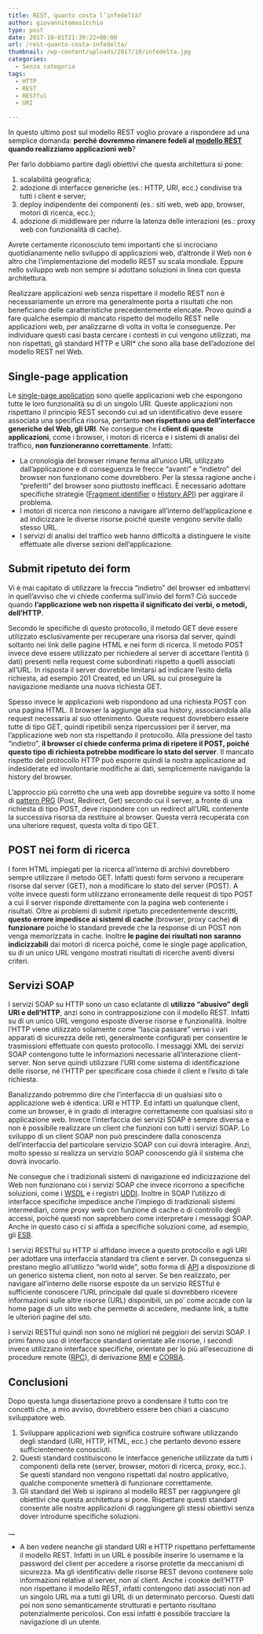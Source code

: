 ```yaml
---
title: REST, quanto costa l’infedeltà?
author: giovannitomasicchio
type: post
date: 2017-10-01T21:39:22+00:00
url: /rest-quanto-costa-infedelta/
thumbnail: /wp-content/uploads/2017/10/infedelta.jpg
categories:
  - Senza categoria
tags:
  - HTTP
  - REST
  - RESTful
  - URI

---
```

In questo ultimo post sul modello REST voglio provare a rispondere ad una semplice domanda: **perché dovremmo rimanere fedeli al [modello REST][1] quando realizziamo applicazioni web**?

Per farlo dobbiamo partire dagli obiettivi che questa architettura si pone:

  1. scalabilità geografica;
  2. adozione di interfacce generiche (es.: HTTP, URI, ecc.) condivise tra tutti i client e server;
  3. deploy indipendente dei componenti (es.: siti web, web app, browser, motori di ricerca, ecc.);
  4. adozione di middleware per ridurre la latenza delle interazioni (es.: proxy web con funzionalità di cache).

Avrete certamente riconosciuto temi importanti che si incrociano quotidianamente nello sviluppo di applicazioni web, d&#8217;altronde il Web non è altro che l&#8217;implementazione del modello REST su scala mondiale. Eppure nello sviluppo web non sempre si adottano soluzioni in linea con questa architettura.

Realizzare applicazioni web senza rispettare il modello REST non è necessariamente un errore ma generalmente porta a risultati che non beneficiano delle caratteristiche precedentemente elencate. Provo quindi a fare qualche esempio di mancato rispetto del modello REST nelle applicazioni web, per analizzarne di volta in volta le conseguenze. Per individuare questi casi basta cercare i contesti in cui vengono utilizzati, ma non rispettati, gli standard HTTP e URI* che sono alla base dell&#8217;adozione del modello REST nel Web.

## Single-page application

Le [single-page application][2] sono quelle applicazioni web che espongono tutte le loro funzionalità su di un singolo URI. Queste applicazioni non rispettano il principio REST secondo cui ad un identificativo deve essere associata una specifica risorsa, pertanto **non rispettano una dell&#8217;interfacce generiche del Web, gli URI**. Ne consegue che **i client di queste applicazioni**, come i browser, i motori di ricerca e i sistemi di analisi del traffico, **non funzioneranno correttamente**. Infatti:

  * La cronologia del browser rimane ferma all&#8217;unico URL utilizzato dall&#8217;applicazione e di conseguenza le frecce &#8220;avanti&#8221; e &#8220;indietro&#8221; del browser non funzionano come dovrebbero. Per la stessa ragione anche i &#8220;preferiti&#8221; del browser sono piuttosto inefficaci. È necessario adottare specifiche strategie ([Fragment identifier][3] o [History API][4]) per aggirare il problema.
  * I motori di ricerca non riescono a navigare all&#8217;interno dell&#8217;applicazione e ad indicizzare le diverse risorse poiché queste vengono servite dallo stesso URL.
  * I servizi di analisi del traffico web hanno difficoltà a distinguere le visite effettuate alle diverse sezioni dell&#8217;applicazione.

## Submit ripetuto dei form

Vi è mai capitato di utilizzare la freccia &#8220;indietro&#8221; del browser ed imbattervi in quell&#8217;avviso che vi chiede conferma sull&#8217;invio del form? Ciò succede quando **l&#8217;applicazione web non rispetta il significato dei verbi, o metodi, dell&#8217;HTTP**.

Secondo le specifiche di questo protocollo, il metodo GET deve essere utilizzato esclusivamente per recuperare una risorsa dal server, quindi soltanto nei link delle pagine HTML e nei form di ricerca. Il metodo POST invece deve essere utilizzato per richiedere al server di accettare l&#8217;entità (i dati) presenti nella request come subordinati rispetto a quelli associati all&#8217;URL. In risposta il server dovrebbe limitarsi ad indicare l&#8217;esito della richiesta, ad esempio 201 Created, ed un URL su cui proseguire la navigazione mediante una nuova richiesta GET.

Spesso invece le applicazioni web rispondono ad una richiesta POST con una pagina HTML. Il browser la aggiunge alla sua history, associandola alla request necessaria al suo ottenimento. Queste request dovrebbero essere tutte di tipo GET, quindi ripetibili senza ripercussioni per il server, ma l&#8217;applicazione web non sta rispettando il protocollo. Alla pressione del tasto &#8220;indietro&#8221;, **il browser ci chiede conferma prima di ripetere il POST, poiché questo tipo di richiesta potrebbe modificare lo stato del server**. Il mancato rispetto del protocollo HTTP può esporre quindi la nostra applicazione ad indesiderate ed involontarie modifiche ai dati, semplicemente navigando la history del browser.

L&#8217;approccio più corretto che una web app dovrebbe seguire va sotto il nome di [pattern PRG][5] (Post, Redirect, Get) secondo cui il server, a fronte di una richiesta di tipo POST, deve rispondere con un redirect all&#8217;URL contenente la successiva risorsa da restituire al browser. Questa verrà recuperata con una ulteriore request, questa volta di tipo GET.

## POST nei form di ricerca

I form HTML impiegati per la ricerca all&#8217;interno di archivi dovrebbero sempre utilizzare il metodo GET. Infatti questi form servono a recuperare risorse dal server (GET), non a modificare lo stato del server (POST). A volte invece questi form utilizzano erroneamente delle request di tipo POST a cui il server risponde direttamente con la pagina web contenente i risultati. Oltre ai problemi di submit ripetuto precedentemente descritti, **questo errore impedisce ai sistemi di cache** (browser, proxy cache) **di funzionare** poiché lo standard prevede che la response di un POST non venga memorizzata in cache. Inoltre **le pagine dei risultati non saranno indicizzabili** dai motori di ricerca poiché, come le single page application, su di un unico URL vengono mostrati risultati di ricerche aventi diversi criteri.

## Servizi SOAP

I servizi SOAP su HTTP sono un caso eclatante di **utilizzo &#8220;abusivo&#8221; degli URI e dell&#8217;HTTP**, anzi sono in contrapposizione con il modello REST. Infatti su di un unico URL vengono esposte diverse risorse e funzionalità. Inoltre l&#8217;HTTP viene utilizzato solamente come &#8220;lascia passare&#8221; verso i vari apparati di sicurezza delle reti, generalmente configurati per consentire le trasmissioni effettuate con questo protocollo. I messaggi XML dei servizi SOAP contengono tutte le informazioni necessarie all&#8217;interazione client-server. Non serve quindi utilizzare l&#8217;URI come sistema di identificazione delle risorse, né l&#8217;HTTP per specificare cosa chiede il client e l&#8217;esito di tale richiesta.

Banalizzando potremmo dire che l&#8217;interfaccia di un qualsiasi sito o applicazione web è identica: URI e HTTP. Ed infatti un qualunque client, come un browser, è in grado di interagire correttamente con qualsiasi sito o applicazione web. Invece l&#8217;interfaccia dei servizi SOAP è sempre diversa e non è possibile realizzare un client che funzioni con tutti i servizi SOAP. Lo sviluppo di un client SOAP non può prescindere dalla conoscenza dell&#8217;interfaccia del particolare servizio SOAP con cui dovrà interagire. Anzi, molto spesso si realizza un servizio SOAP conoscendo già il sistema che dovrà invocarlo.

Ne consegue che i tradizionali sistemi di navigazione ed indicizzazione del Web non funzionano coi i servizi SOAP che invece ricorrono a specifiche soluzioni, come i [WSDL][6] e i registri [UDDI][7]. Inoltre in SOAP l&#8217;utilizzo di interfacce specifiche impedisce anche l&#8217;impiego di tradizionali sistemi intermediari, come proxy web con funzione di cache o di controllo degli accessi, poiché questi non saprebbero come interpretare i messaggi SOAP. Anche in questo caso ci si affida a specifiche soluzioni come, ad esempio, gli [ESB][8].

I servizi RESTful su HTTP si affidano invece a questo protocollo e agli URI per adottare una interfaccia standard tra client e server. Di conseguenza si prestano meglio all&#8217;utilizzo &#8220;world wide&#8221;, sotto forma di [API][9] a disposizione di un generico sistema client, non noto al server. Se ben realizzato, per navigare all&#8217;interno delle risorse esposte da un servizio RESTful è sufficiente conoscere l&#8217;URL principale dal quale si dovrebbero ricevere informazioni sulle altre risorse (URL) disponibili, un po&#8217; come accade con la home page di un sito web che permette di accedere, mediante link, a tutte le ulteriori pagine del sito.

I servizi RESTful quindi non sono né migliori né peggiori dei servizi SOAP. I primi fanno uso di interfacce standard orientate alle risorse, i secondi invece utilizzano interfacce specifiche, orientate per lo più all&#8217;esecuzione di procedure remote ([RPC][10]), di derivazione [RMI][11] e [CORBA][12].

## Conclusioni

Dopo questa lunga dissertazione provo a condensare il tutto con tre concetti che, a mio avviso, dovrebbero essere ben chiari a ciascuno sviluppatore web.

  1. Sviluppare applicazioni web significa costruire software utilizzando degli standard (URI, HTTP, HTML, ecc.) che pertanto devono essere sufficientemente conosciuti.
  2. Questi standard costituiscono le interfacce generiche utilizzate da tutti i componenti della rete (server, browser, motori di ricerca, proxy, ecc.). Se questi standard non vengono rispettati dal nostro applicativo, qualche componente smetterà di funzionare correttamente.
  3. Gli standard del Web si ispirano al modello REST per raggiungere gli obiettivi che questa architettura si pone. Rispettare questi standard consente alle nostre applicazioni di raggiungere gli stessi obiettivi senza dover introdurre specifiche soluzioni.

\___\___

* A ben vedere neanche gli standard URI e HTTP rispettano perfettamente il modello REST. Infatti in un URL è possibile inserire lo username e la password del client per accedere a risorse protette da meccanismi di sicurezza. Ma gli identificativi delle risorse REST devono contenere solo informazioni relative al server, non al client. Anche i cookie dell&#8217;HTTP non rispettano il modello REST, infatti contengono dati associati non ad un singolo URL ma a tutti gli URL di un determinato percorso. Questi dati poi non sono semanticamente strutturati e pertanto risultano potenzialmente pericolosi. Con essi infatti è possibile tracciare la navigazione di un utente.

 [1]: /rest-applicazione-al-web-ed-ai-servizi-restful/
 [2]: http://itsnat.sourceforge.net/php/spim/spi_manifesto_en.php
 [3]: https://en.wikipedia.org/wiki/Fragment_identifier "Fragment identifier"
 [4]: https://developer.mozilla.org/en-US/docs/Web/API/History_API "Comparison of layout engines (HTML5)"
 [5]: https://en.wikipedia.org/wiki/Post/Redirect/Get
 [6]: https://it.wikipedia.org/wiki/Web_Services_Description_Language
 [7]: https://it.wikipedia.org/wiki/Universal_Description_Discovery_and_Integration
 [8]: https://it.wikipedia.org/wiki/Enterprise_Service_Bus
 [9]: https://it.wikipedia.org/wiki/Application_programming_interface
 [10]: https://it.wikipedia.org/wiki/Chiamata_di_procedura_remota
 [11]: https://it.wikipedia.org/wiki/Remote_Method_Invocation
 [12]: https://it.wikipedia.org/wiki/Common_Object_Request_Broker_Architecture